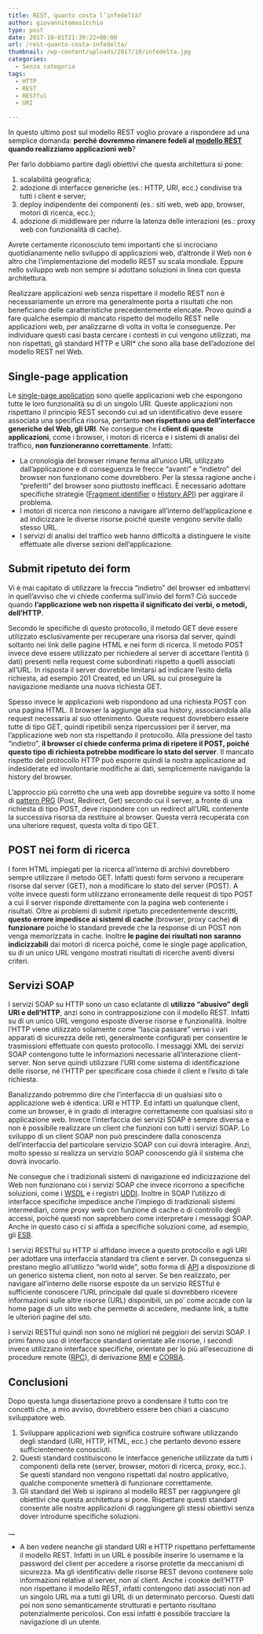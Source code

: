 ```yaml
---
title: REST, quanto costa l’infedeltà?
author: giovannitomasicchio
type: post
date: 2017-10-01T21:39:22+00:00
url: /rest-quanto-costa-infedelta/
thumbnail: /wp-content/uploads/2017/10/infedelta.jpg
categories:
  - Senza categoria
tags:
  - HTTP
  - REST
  - RESTful
  - URI

---
```

In questo ultimo post sul modello REST voglio provare a rispondere ad una semplice domanda: **perché dovremmo rimanere fedeli al [modello REST][1] quando realizziamo applicazioni web**?

Per farlo dobbiamo partire dagli obiettivi che questa architettura si pone:

  1. scalabilità geografica;
  2. adozione di interfacce generiche (es.: HTTP, URI, ecc.) condivise tra tutti i client e server;
  3. deploy indipendente dei componenti (es.: siti web, web app, browser, motori di ricerca, ecc.);
  4. adozione di middleware per ridurre la latenza delle interazioni (es.: proxy web con funzionalità di cache).

Avrete certamente riconosciuto temi importanti che si incrociano quotidianamente nello sviluppo di applicazioni web, d&#8217;altronde il Web non è altro che l&#8217;implementazione del modello REST su scala mondiale. Eppure nello sviluppo web non sempre si adottano soluzioni in linea con questa architettura.

Realizzare applicazioni web senza rispettare il modello REST non è necessariamente un errore ma generalmente porta a risultati che non beneficiano delle caratteristiche precedentemente elencate. Provo quindi a fare qualche esempio di mancato rispetto del modello REST nelle applicazioni web, per analizzarne di volta in volta le conseguenze. Per individuare questi casi basta cercare i contesti in cui vengono utilizzati, ma non rispettati, gli standard HTTP e URI* che sono alla base dell&#8217;adozione del modello REST nel Web.

## Single-page application

Le [single-page application][2] sono quelle applicazioni web che espongono tutte le loro funzionalità su di un singolo URI. Queste applicazioni non rispettano il principio REST secondo cui ad un identificativo deve essere associata una specifica risorsa, pertanto **non rispettano una dell&#8217;interfacce generiche del Web, gli URI**. Ne consegue che **i client di queste applicazioni**, come i browser, i motori di ricerca e i sistemi di analisi del traffico, **non funzioneranno correttamente**. Infatti:

  * La cronologia del browser rimane ferma all&#8217;unico URL utilizzato dall&#8217;applicazione e di conseguenza le frecce &#8220;avanti&#8221; e &#8220;indietro&#8221; del browser non funzionano come dovrebbero. Per la stessa ragione anche i &#8220;preferiti&#8221; del browser sono piuttosto inefficaci. È necessario adottare specifiche strategie ([Fragment identifier][3] o [History API][4]) per aggirare il problema.
  * I motori di ricerca non riescono a navigare all&#8217;interno dell&#8217;applicazione e ad indicizzare le diverse risorse poiché queste vengono servite dallo stesso URL.
  * I servizi di analisi del traffico web hanno difficoltà a distinguere le visite effettuate alle diverse sezioni dell&#8217;applicazione.

## Submit ripetuto dei form

Vi è mai capitato di utilizzare la freccia &#8220;indietro&#8221; del browser ed imbattervi in quell&#8217;avviso che vi chiede conferma sull&#8217;invio del form? Ciò succede quando **l&#8217;applicazione web non rispetta il significato dei verbi, o metodi, dell&#8217;HTTP**.

Secondo le specifiche di questo protocollo, il metodo GET deve essere utilizzato esclusivamente per recuperare una risorsa dal server, quindi soltanto nei link delle pagine HTML e nei form di ricerca. Il metodo POST invece deve essere utilizzato per richiedere al server di accettare l&#8217;entità (i dati) presenti nella request come subordinati rispetto a quelli associati all&#8217;URL. In risposta il server dovrebbe limitarsi ad indicare l&#8217;esito della richiesta, ad esempio 201 Created, ed un URL su cui proseguire la navigazione mediante una nuova richiesta GET.

Spesso invece le applicazioni web rispondono ad una richiesta POST con una pagina HTML. Il browser la aggiunge alla sua history, associandola alla request necessaria al suo ottenimento. Queste request dovrebbero essere tutte di tipo GET, quindi ripetibili senza ripercussioni per il server, ma l&#8217;applicazione web non sta rispettando il protocollo. Alla pressione del tasto &#8220;indietro&#8221;, **il browser ci chiede conferma prima di ripetere il POST, poiché questo tipo di richiesta potrebbe modificare lo stato del server**. Il mancato rispetto del protocollo HTTP può esporre quindi la nostra applicazione ad indesiderate ed involontarie modifiche ai dati, semplicemente navigando la history del browser.

L&#8217;approccio più corretto che una web app dovrebbe seguire va sotto il nome di [pattern PRG][5] (Post, Redirect, Get) secondo cui il server, a fronte di una richiesta di tipo POST, deve rispondere con un redirect all&#8217;URL contenente la successiva risorsa da restituire al browser. Questa verrà recuperata con una ulteriore request, questa volta di tipo GET.

## POST nei form di ricerca

I form HTML impiegati per la ricerca all&#8217;interno di archivi dovrebbero sempre utilizzare il metodo GET. Infatti questi form servono a recuperare risorse dal server (GET), non a modificare lo stato del server (POST). A volte invece questi form utilizzano erroneamente delle request di tipo POST a cui il server risponde direttamente con la pagina web contenente i risultati. Oltre ai problemi di submit ripetuto precedentemente descritti, **questo errore impedisce ai sistemi di cache** (browser, proxy cache) **di funzionare** poiché lo standard prevede che la response di un POST non venga memorizzata in cache. Inoltre **le pagine dei risultati non saranno indicizzabili** dai motori di ricerca poiché, come le single page application, su di un unico URL vengono mostrati risultati di ricerche aventi diversi criteri.

## Servizi SOAP

I servizi SOAP su HTTP sono un caso eclatante di **utilizzo &#8220;abusivo&#8221; degli URI e dell&#8217;HTTP**, anzi sono in contrapposizione con il modello REST. Infatti su di un unico URL vengono esposte diverse risorse e funzionalità. Inoltre l&#8217;HTTP viene utilizzato solamente come &#8220;lascia passare&#8221; verso i vari apparati di sicurezza delle reti, generalmente configurati per consentire le trasmissioni effettuate con questo protocollo. I messaggi XML dei servizi SOAP contengono tutte le informazioni necessarie all&#8217;interazione client-server. Non serve quindi utilizzare l&#8217;URI come sistema di identificazione delle risorse, né l&#8217;HTTP per specificare cosa chiede il client e l&#8217;esito di tale richiesta.

Banalizzando potremmo dire che l&#8217;interfaccia di un qualsiasi sito o applicazione web è identica: URI e HTTP. Ed infatti un qualunque client, come un browser, è in grado di interagire correttamente con qualsiasi sito o applicazione web. Invece l&#8217;interfaccia dei servizi SOAP è sempre diversa e non è possibile realizzare un client che funzioni con tutti i servizi SOAP. Lo sviluppo di un client SOAP non può prescindere dalla conoscenza dell&#8217;interfaccia del particolare servizio SOAP con cui dovrà interagire. Anzi, molto spesso si realizza un servizio SOAP conoscendo già il sistema che dovrà invocarlo.

Ne consegue che i tradizionali sistemi di navigazione ed indicizzazione del Web non funzionano coi i servizi SOAP che invece ricorrono a specifiche soluzioni, come i [WSDL][6] e i registri [UDDI][7]. Inoltre in SOAP l&#8217;utilizzo di interfacce specifiche impedisce anche l&#8217;impiego di tradizionali sistemi intermediari, come proxy web con funzione di cache o di controllo degli accessi, poiché questi non saprebbero come interpretare i messaggi SOAP. Anche in questo caso ci si affida a specifiche soluzioni come, ad esempio, gli [ESB][8].

I servizi RESTful su HTTP si affidano invece a questo protocollo e agli URI per adottare una interfaccia standard tra client e server. Di conseguenza si prestano meglio all&#8217;utilizzo &#8220;world wide&#8221;, sotto forma di [API][9] a disposizione di un generico sistema client, non noto al server. Se ben realizzato, per navigare all&#8217;interno delle risorse esposte da un servizio RESTful è sufficiente conoscere l&#8217;URL principale dal quale si dovrebbero ricevere informazioni sulle altre risorse (URL) disponibili, un po&#8217; come accade con la home page di un sito web che permette di accedere, mediante link, a tutte le ulteriori pagine del sito.

I servizi RESTful quindi non sono né migliori né peggiori dei servizi SOAP. I primi fanno uso di interfacce standard orientate alle risorse, i secondi invece utilizzano interfacce specifiche, orientate per lo più all&#8217;esecuzione di procedure remote ([RPC][10]), di derivazione [RMI][11] e [CORBA][12].

## Conclusioni

Dopo questa lunga dissertazione provo a condensare il tutto con tre concetti che, a mio avviso, dovrebbero essere ben chiari a ciascuno sviluppatore web.

  1. Sviluppare applicazioni web significa costruire software utilizzando degli standard (URI, HTTP, HTML, ecc.) che pertanto devono essere sufficientemente conosciuti.
  2. Questi standard costituiscono le interfacce generiche utilizzate da tutti i componenti della rete (server, browser, motori di ricerca, proxy, ecc.). Se questi standard non vengono rispettati dal nostro applicativo, qualche componente smetterà di funzionare correttamente.
  3. Gli standard del Web si ispirano al modello REST per raggiungere gli obiettivi che questa architettura si pone. Rispettare questi standard consente alle nostre applicazioni di raggiungere gli stessi obiettivi senza dover introdurre specifiche soluzioni.

\___\___

* A ben vedere neanche gli standard URI e HTTP rispettano perfettamente il modello REST. Infatti in un URL è possibile inserire lo username e la password del client per accedere a risorse protette da meccanismi di sicurezza. Ma gli identificativi delle risorse REST devono contenere solo informazioni relative al server, non al client. Anche i cookie dell&#8217;HTTP non rispettano il modello REST, infatti contengono dati associati non ad un singolo URL ma a tutti gli URL di un determinato percorso. Questi dati poi non sono semanticamente strutturati e pertanto risultano potenzialmente pericolosi. Con essi infatti è possibile tracciare la navigazione di un utente.

 [1]: /rest-applicazione-al-web-ed-ai-servizi-restful/
 [2]: http://itsnat.sourceforge.net/php/spim/spi_manifesto_en.php
 [3]: https://en.wikipedia.org/wiki/Fragment_identifier "Fragment identifier"
 [4]: https://developer.mozilla.org/en-US/docs/Web/API/History_API "Comparison of layout engines (HTML5)"
 [5]: https://en.wikipedia.org/wiki/Post/Redirect/Get
 [6]: https://it.wikipedia.org/wiki/Web_Services_Description_Language
 [7]: https://it.wikipedia.org/wiki/Universal_Description_Discovery_and_Integration
 [8]: https://it.wikipedia.org/wiki/Enterprise_Service_Bus
 [9]: https://it.wikipedia.org/wiki/Application_programming_interface
 [10]: https://it.wikipedia.org/wiki/Chiamata_di_procedura_remota
 [11]: https://it.wikipedia.org/wiki/Remote_Method_Invocation
 [12]: https://it.wikipedia.org/wiki/Common_Object_Request_Broker_Architecture